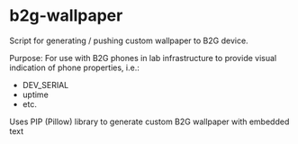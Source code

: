 b2g-wallpaper
=============

Script for generating / pushing custom wallpaper to B2G device. 
 
Purpose:
For use with B2G phones in lab infrastructure to provide visual indication of phone properties, i.e.:
* DEV_SERIAL
* uptime
* etc.

Uses PIP (Pillow) library to generate custom B2G wallpaper with embedded text

